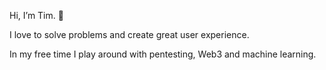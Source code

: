 Hi, I’m Tim. 👋 

I love to solve problems and create great user experience.

In my free time I play around with pentesting, Web3 and machine learning.

